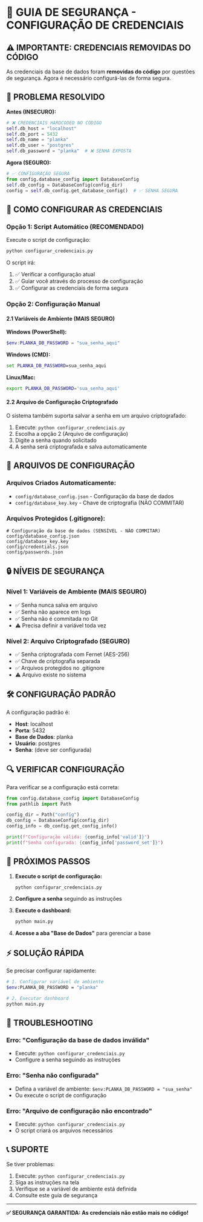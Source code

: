 # 🔐 GUIA DE SEGURANÇA - CONFIGURAÇÃO DE CREDENCIAIS

## ⚠️ **IMPORTANTE: CREDENCIAIS REMOVIDAS DO CÓDIGO**

As credenciais da base de dados foram **removidas do código** por questões de segurança. Agora é necessário configurá-las de forma segura.

## 🚨 **PROBLEMA RESOLVIDO**

**Antes (INSECURO):**
```python
# ❌ CREDENCIAIS HARDCODED NO CÓDIGO
self.db_host = "localhost"
self.db_port = 5432
self.db_name = "planka"
self.db_user = "postgres"
self.db_password = "planka"  # ❌ SENHA EXPOSTA
```

**Agora (SEGURO):**
```python
# ✅ CONFIGURAÇÃO SEGURA
from config.database_config import DatabaseConfig
self.db_config = DatabaseConfig(config_dir)
config = self.db_config.get_database_config()  # ✅ SENHA SEGURA
```

## 🔧 **COMO CONFIGURAR AS CREDENCIAIS**

### **Opção 1: Script Automático (RECOMENDADO)**

Execute o script de configuração:

```bash
python configurar_credenciais.py
```

O script irá:
1. ✅ Verificar a configuração atual
2. ✅ Guiar você através do processo de configuração
3. ✅ Configurar as credenciais de forma segura

### **Opção 2: Configuração Manual**

#### **2.1 Variáveis de Ambiente (MAIS SEGURO)**

**Windows (PowerShell):**
```powershell
$env:PLANKA_DB_PASSWORD = "sua_senha_aqui"
```

**Windows (CMD):**
```cmd
set PLANKA_DB_PASSWORD=sua_senha_aqui
```

**Linux/Mac:**
```bash
export PLANKA_DB_PASSWORD='sua_senha_aqui'
```

#### **2.2 Arquivo de Configuração Criptografado**

O sistema também suporta salvar a senha em um arquivo criptografado:

1. Execute: `python configurar_credenciais.py`
2. Escolha a opção 2 (Arquivo de configuração)
3. Digite a senha quando solicitado
4. A senha será criptografada e salva automaticamente

## 📁 **ARQUIVOS DE CONFIGURAÇÃO**

### **Arquivos Criados Automaticamente:**
- `config/database_config.json` - Configuração da base de dados
- `config/database_key.key` - Chave de criptografia (NÃO COMMITAR)

### **Arquivos Protegidos (.gitignore):**
```
# Configuração da base de dados (SENSÍVEL - NÃO COMMITAR)
config/database_config.json
config/database_key.key
config/credentials.json
config/passwords.json
```

## 🔒 **NÍVEIS DE SEGURANÇA**

### **Nível 1: Variáveis de Ambiente (MAIS SEGURO)**
- ✅ Senha nunca salva em arquivo
- ✅ Senha não aparece em logs
- ✅ Senha não é commitada no Git
- ⚠️ Precisa definir a variável toda vez

### **Nível 2: Arquivo Criptografado (SEGURO)**
- ✅ Senha criptografada com Fernet (AES-256)
- ✅ Chave de criptografia separada
- ✅ Arquivos protegidos no .gitignore
- ⚠️ Arquivo existe no sistema

## 🛠️ **CONFIGURAÇÃO PADRÃO**

A configuração padrão é:
- **Host**: localhost
- **Porta**: 5432
- **Base de Dados**: planka
- **Usuário**: postgres
- **Senha**: (deve ser configurada)

## 🔍 **VERIFICAR CONFIGURAÇÃO**

Para verificar se a configuração está correta:

```python
from config.database_config import DatabaseConfig
from pathlib import Path

config_dir = Path("config")
db_config = DatabaseConfig(config_dir)
config_info = db_config.get_config_info()

print(f"Configuração válida: {config_info['valid']}")
print(f"Senha configurada: {config_info['password_set']}")
```

## 🚀 **PRÓXIMOS PASSOS**

1. **Execute o script de configuração:**
   ```bash
   python configurar_credenciais.py
   ```

2. **Configure a senha** seguindo as instruções

3. **Execute o dashboard:**
   ```bash
   python main.py
   ```

4. **Acesse a aba "Base de Dados"** para gerenciar a base

## ⚡ **SOLUÇÃO RÁPIDA**

Se precisar configurar rapidamente:

```bash
# 1. Configurar variável de ambiente
$env:PLANKA_DB_PASSWORD = "planka"

# 2. Executar dashboard
python main.py
```

## 🔧 **TROUBLESHOOTING**

### **Erro: "Configuração da base de dados inválida"**
- Execute: `python configurar_credenciais.py`
- Configure a senha seguindo as instruções

### **Erro: "Senha não configurada"**
- Defina a variável de ambiente: `$env:PLANKA_DB_PASSWORD = "sua_senha"`
- Ou execute o script de configuração

### **Erro: "Arquivo de configuração não encontrado"**
- Execute: `python configurar_credenciais.py`
- O script criará os arquivos necessários

## 📞 **SUPORTE**

Se tiver problemas:
1. Execute: `python configurar_credenciais.py`
2. Siga as instruções na tela
3. Verifique se a variável de ambiente está definida
4. Consulte este guia de segurança

---

**✅ SEGURANÇA GARANTIDA: As credenciais não estão mais no código!** 